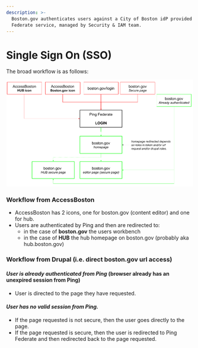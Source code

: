 ```yaml
---
description: >-
  Boston.gov authenticates users against a City of Boston idP provided by Ping
  Federate service, managed by Security & IAM team.
---
```


# Single Sign On \(SSO\)

The broad workflow is as follows:

![](../../../.gitbook/assets/sso-workflow-boston.gov.png)

### Workflow from AccessBoston

* AccessBoston has 2 icons, one for boston.gov \(content editor\) and one for hub.
* Users are authenticated by Ping and then are redirected to:
  * in the case of **boston.gov** the users workbench
  * in the case of **HUB** the hub homepage on boston.gov \(probably aka hub.boston.gov\)

### Workflow from Drupal \(i.e. direct boston.gov url access\)

#### _User is already authenticated from Ping_ \(browser already has an unexpired session from Ping\)

* User is directed to the page they have requested.

#### _User has no valid session from Ping._

* If the page requested is not secure, then the user goes directly to the page.
* If the page requested is secure, then the user is redirected to Ping Federate and then redirected back to the page requested.

